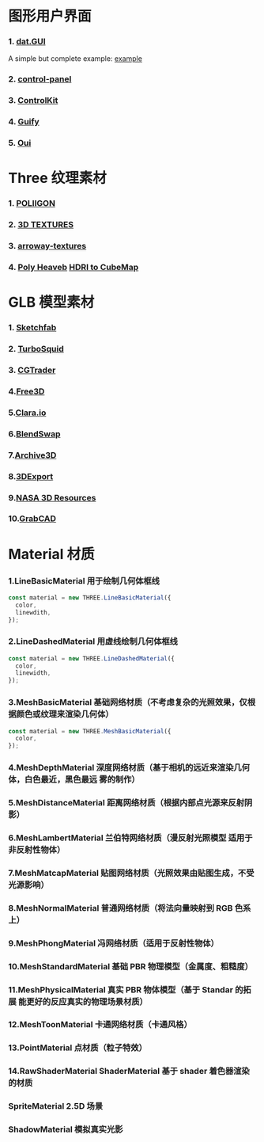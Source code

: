 # 图形用户界面

### 1. [dat.GUI](https://github.com/dataarts/dat.gui)

A simple but complete example: [example](https://jsfiddle.net/ikatyang/182ztwao/)

### 2. [control-panel](https://github.com/freeman-lab/control-panel)

### 3. [ControlKit](https://github.com/automat/controlkit.js)

### 4. [Guify](https://github.com/colejd/guify)

### 5. [Oui](https://github.com/wearekuva/oui)

# Three 纹理素材

### 1. [POLIIGON](https://www.poliigon.com/)

### 2. [3D TEXTURES](https://3dtextures.me/)

### 3. [arroway-textures](https://www.arroway-textures.ch/)

### 4. [Poly Heaveb](https://polyhaven.com/) [HDRI to CubeMap](https://matheowis.github.io/HDRI-to-CubeMap/)

# GLB 模型素材

### 1. [Sketchfab](https://sketchfab.com/feed)

### 2. [TurboSquid](https://www.turbosquid.com/Search/3D-Models/free)

### 3. [CGTrader](https://www.cgtrader.com/free-3d-models)

### 4.[Free3D](https://free3d.com/3d-models/animated-blender)

### 5.[Clara.io](https://clara.io/library)

### 6.[BlendSwap](https://www.blendswap.com/)

### 7.[Archive3D](https://free3d.io/#gsc.tab=0)

### 8.[3DExport](https://3dexport.com/)

### 9.[NASA 3D Resources](https://nasa3d.arc.nasa.gov/)

### 10.[GrabCAD](https://grabcad.com/library)

# Material 材质

### 1.LineBasicMaterial 用于绘制几何体框线

```typescript
const material = new THREE.LineBasicMaterial({
  color,
  linewdith,
});
```

### 2.LineDashedMaterial 用虚线绘制几何体框线

```typescript
const material = new THREE.LineDashedMaterial({
  color,
  linewidth,
});
```

### 3.MeshBasicMaterial 基础网络材质（不考虑复杂的光照效果，仅根据颜色或纹理来渲染几何体）

```typescript
const material = new THREE.MeshBasicMaterial({
  color,
});
```

### 4.MeshDepthMaterial 深度网络材质（基于相机的远近来渲染几何体，白色最近，黑色最远 雾的制作）

### 5.MeshDistanceMaterial 距离网络材质（根据内部点光源来反射阴影）

### 6.MeshLambertMaterial 兰伯特网络材质（漫反射光照模型 适用于非反射性物体）

### 7.MeshMatcapMaterial 贴图网络材质（光照效果由贴图生成，不受光源影响）

### 8.MeshNormalMaterial 普通网络材质（将法向量映射到 RGB 色系上）

### 9.MeshPhongMaterial 冯网络材质（适用于反射性物体）

### 10.MeshStandardMaterial 基础 PBR 物理模型（金属度、粗糙度）

### 11.MeshPhysicalMaterial 真实 PBR 物体模型（基于 Standar 的拓展 能更好的反应真实的物理场景材质）

### 12.MeshToonMaterial 卡通网络材质（卡通风格）

### 13.PointMaterial 点材质（粒子特效）

### 14.RawShaderMaterial ShaderMaterial 基于 shader 着色器渲染的材质

### SpriteMaterial 2.5D 场景

### ShadowMaterial 模拟真实光影
